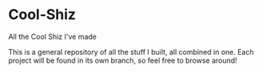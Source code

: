 # Cool-Shiz
All the Cool Shiz I've made

This is a general repository of all the stuff I built, all combined in one. Each project will be found in its own branch, so feel free to browse around!
